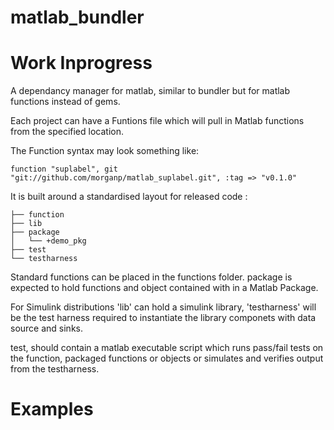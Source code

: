 matlab_bundler
==============

Work Inprogress
==

A dependancy manager for matlab, similar to bundler but for matlab functions instead of gems.

Each project can have a Funtions file which will pull in Matlab functions from the specified location.

The Function syntax may look something like:

    function "suplabel", git "git://github.com/morganp/matlab_suplabel.git", :tag => "v0.1.0"

It is built around a standardised layout for released code : 

    ├── function
    ├── lib
    ├── package
    │   └── +demo_pkg
    ├── test
    └── testharness

Standard functions can be placed in the functions folder. package is expected to hold functions and object contained with in a Matlab Package.

For Simulink distributions 'lib' can hold a simulink library, 'testharness' will be the test harness required to instantiate the library componets with data source and sinks.

test, should contain a matlab executable script which runs pass/fail tests on the function, packaged functions or objects or simulates and verifies output from the testharness.   

Examples
==

[suplabel]: https://github.com/morganp/matlab_suplabel
[padarray]: https://github.com/morganp/matlab_padarray
